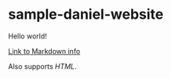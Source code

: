 # sample-daniel-website

Hello world!

[Link to Markdown info](https://docs.github.com/en/get-started/writing-on-github/getting-started-with-writing-and-formatting-on-github/basic-writing-and-formatting-syntax)

Also supports <em>HTML</em>.
